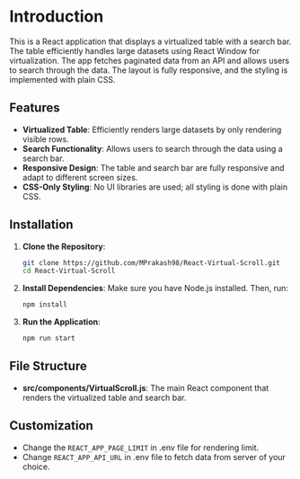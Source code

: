 
# Introduction

This is a React application that displays a virtualized table with a search bar. The table efficiently handles large datasets using React Window for virtualization. The app fetches paginated data from an API and allows users to search through the data. The layout is fully responsive, and the styling is implemented with plain CSS.


## Features

- **Virtualized Table**: Efficiently renders large datasets by only rendering visible rows.
- **Search Functionality**: Allows users to search through the data using a search bar.
- **Responsive Design**: The table and search bar are fully responsive and adapt to different screen sizes.
- **CSS-Only Styling**: No UI libraries are used; all styling is done with plain CSS.


## Installation

1. **Clone the Repository**:
   ```bash
   git clone https://github.com/MPrakash98/React-Virtual-Scroll.git
   cd React-Virtual-Scroll
   ```
    
2. **Install Dependencies**:
Make sure you have Node.js installed. Then, run:
   ```bash
   npm install
   ```

3. **Run the Application**:
   ```bash
   npm run start
   ```
    

## File Structure

- **src/components/VirtualScroll.js**: The main React component that renders the virtualized table and search bar.

## Customization

- Change the `REACT_APP_PAGE_LIMIT` in .env file for rendering limit.
- Change `REACT_APP_API_URL` in .env file to fetch data from server of your choice.
